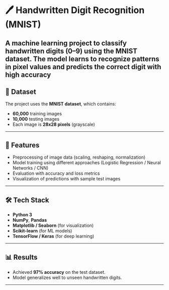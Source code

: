 # 🖊️ Handwritten Digit Recognition (MNIST)

A machine learning project to classify handwritten digits (0–9) using the **MNIST dataset**. The model learns to recognize patterns in pixel values and predicts the correct digit with high accuracy
---

## 📌 Dataset  
The project uses the **MNIST dataset**, which contains:
- **60,000** training images  
- **10,000** testing images  
- Each image is **28x28 pixels** (grayscale)  

---

## 🚀 Features  
- Preprocessing of image data (scaling, reshaping, normalization)  
- Model training using different approaches (Logistic Regression / Neural Networks / CNN)  
- Evaluation with accuracy and loss metrics  
- Visualization of predictions with sample test images  

---

## 🛠️ Tech Stack  
- **Python 3**  
- **NumPy**, **Pandas**  
- **Matplotlib / Seaborn** (for visualization)  
- **Scikit-learn** (for ML models)  
- **TensorFlow / Keras** (for deep learning)  

---

## 📊 Results  
- Achieved **97% accuracy** on the test dataset.  
- Model generalizes well to unseen handwritten digits.  

---


